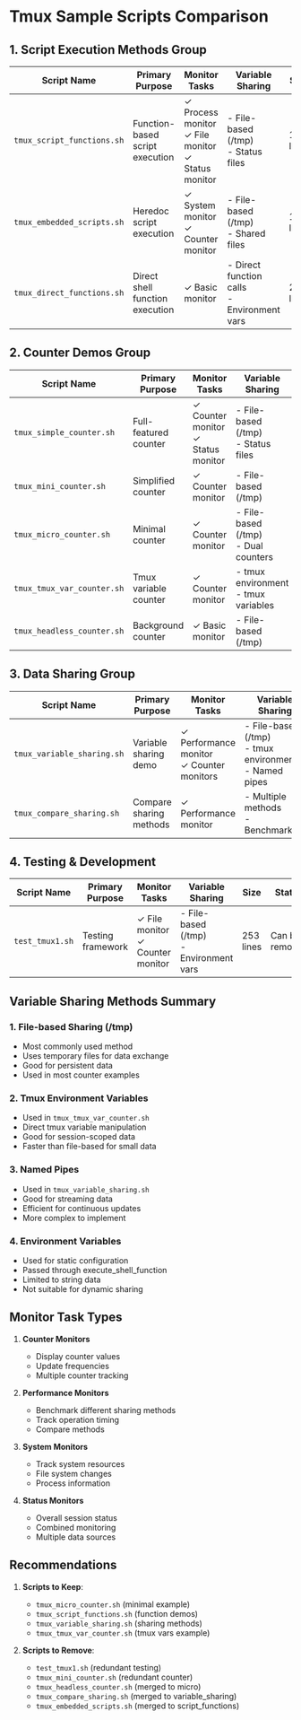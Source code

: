 # Tmux Sample Scripts Comparison

## 1. Script Execution Methods Group

| Script Name | Primary Purpose | Monitor Tasks | Variable Sharing | Size | Status |
|-------------|----------------|---------------|------------------|------|---------|
| `tmux_script_functions.sh` | Function-based script execution | ✓ Process monitor<br>✓ File monitor<br>✓ Status monitor | - File-based (/tmp)<br>- Status files | 170 lines | Updated & Working |
| `tmux_embedded_scripts.sh` | Heredoc script execution | ✓ System monitor<br>✓ Counter monitor | - File-based (/tmp)<br>- Shared files | 180 lines | Updated & Working |
| `tmux_direct_functions.sh` | Direct shell function execution | ✓ Basic monitor | - Direct function calls<br>- Environment vars | 202 lines | Compatible |

## 2. Counter Demos Group

| Script Name | Primary Purpose | Monitor Tasks | Variable Sharing | Size | Status |
|-------------|----------------|---------------|------------------|------|---------|
| `tmux_simple_counter.sh` | Full-featured counter | ✓ Counter monitor<br>✓ Status monitor | - File-based (/tmp)<br>- Status files | 301 lines | Working |
| `tmux_mini_counter.sh` | Simplified counter | ✓ Counter monitor | - File-based (/tmp) | 247 lines | Redundant |
| `tmux_micro_counter.sh` | Minimal counter | ✓ Counter monitor | - File-based (/tmp)<br>- Dual counters | 95 lines | Updated & Working |
| `tmux_tmux_var_counter.sh` | Tmux variable counter | ✓ Counter monitor | - tmux environment<br>- tmux variables | 114 lines | Working |
| `tmux_headless_counter.sh` | Background counter | ✓ Basic monitor | - File-based (/tmp) | 74 lines | Merged to micro |

## 3. Data Sharing Group

| Script Name | Primary Purpose | Monitor Tasks | Variable Sharing | Size | Status |
|-------------|----------------|---------------|------------------|------|---------|
| `tmux_variable_sharing.sh` | Variable sharing demo | ✓ Performance monitor<br>✓ Counter monitors | - File-based (/tmp)<br>- tmux environment<br>- Named pipes | 300 lines | Updated & Working |
| `tmux_compare_sharing.sh` | Compare sharing methods | ✓ Performance monitor | - Multiple methods<br>- Benchmarking | 244 lines | Merged to variable_sharing |

## 4. Testing & Development

| Script Name | Primary Purpose | Monitor Tasks | Variable Sharing | Size | Status |
|-------------|----------------|---------------|------------------|------|---------|
| `test_tmux1.sh` | Testing framework | ✓ File monitor<br>✓ Counter monitor | - File-based (/tmp)<br>- Environment vars | 253 lines | Can be removed |

## Variable Sharing Methods Summary

### 1. File-based Sharing (/tmp)
- Most commonly used method
- Uses temporary files for data exchange
- Good for persistent data
- Used in most counter examples

### 2. Tmux Environment Variables
- Used in `tmux_tmux_var_counter.sh`
- Direct tmux variable manipulation
- Good for session-scoped data
- Faster than file-based for small data

### 3. Named Pipes
- Used in `tmux_variable_sharing.sh`
- Good for streaming data
- Efficient for continuous updates
- More complex to implement

### 4. Environment Variables
- Used for static configuration
- Passed through execute_shell_function
- Limited to string data
- Not suitable for dynamic sharing

## Monitor Task Types

1. **Counter Monitors**
   - Display counter values
   - Update frequencies
   - Multiple counter tracking

2. **Performance Monitors**
   - Benchmark different sharing methods
   - Track operation timing
   - Compare methods

3. **System Monitors**
   - Track system resources
   - File system changes
   - Process information

4. **Status Monitors**
   - Overall session status
   - Combined monitoring
   - Multiple data sources

## Recommendations

1. **Scripts to Keep**:
   - `tmux_micro_counter.sh` (minimal example)
   - `tmux_script_functions.sh` (function demos)
   - `tmux_variable_sharing.sh` (sharing methods)
   - `tmux_tmux_var_counter.sh` (tmux vars example)

2. **Scripts to Remove**:
   - `test_tmux1.sh` (redundant testing)
   - `tmux_mini_counter.sh` (redundant counter)
   - `tmux_headless_counter.sh` (merged to micro)
   - `tmux_compare_sharing.sh` (merged to variable_sharing)
   - `tmux_embedded_scripts.sh` (merged to script_functions) 